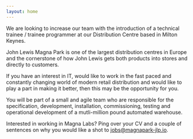 ```yaml
---
layout: home
---
```

We are looking to increase our team with the introduction of a technical
trainee / trainee programmer at our Distribution Centre based in Milton Keynes.

John Lewis Magna Park is one of the largest distribution centres in Europe and
the cornerstone of how John Lewis gets both products into stores and directly
to customers.

If you have an interest in IT, would like to work in the fast paced and
constantly changing world of modern retail distribution and would like to
play a part in making it better, then this may be the opportunity for you.

You will be part of a small and agile team who are responsible for the
specification, development, installation, commissioning, testing and
operational development of a mutli-million pound automated warehouse.

Interested in working in Magna Labs? Ping over your CV and a couple of
sentences on why you would like a shot to <jobs@magnapark-jlp.io>.
